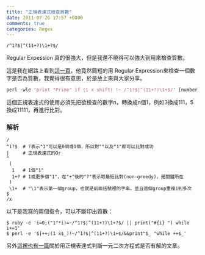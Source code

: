 ```yaml
---
title: "正規表達式檢查質數"
date: 2011-07-26 17:57 +0800
comments: true
categories: Regex
---
```


``` plain The regex that can check if a number is prime
/^1?$|^(11+?)\1+?$/
```

Regular Expession 真的很強大，但是我還不曉得可以強大到用來檢查質數。

這是我在網路上看到[這一頁][1]，他竟然簡短的用 Regular Expression來檢查一個數字是否為質數，我覺得很有意思，於是放上來與大家分享。

<!-- more -->

``` perl Using perl
perl -wle 'print "Prime" if (1 x shift) !~ /^1?$|^(11+?)\1+$/' [number]
```

這個正規表達式的使用必須先把欲檢查的數字n，轉換成n個1，例如3換成111，5換成11111，再進行比對。

### 解析

```
/
^1?$  # ?表示"1"可以是0個或1個，所以對""以及"1"都可以比對成功
|     # 正規表達式的Or
^
 (
  1   # 1個"1"
  1+? # 1或更多個"1"，在"+"後的"?"表示取最短比對(non-greedy)，是關鍵所在
 )
 \1+  # "\1"表示第一個group，也就是前面括號裡的字串，並且這個group重複1到多次
$
/x
```

以下是我寫的兩個指令，可以不斷印出質數：

```
$ ruby -e 'i=0;("1"*i)=~/^1?$|^(11+?)\1+?$/ || print("#{i} ") while i+=1'
$ perl -e '$|++;(1 x$_)!~/^1?$|^(11+?)\1+$/&&print"$_ "while ++$_'
```
另外[這裡也有一篇][2]關於用正規表達式判斷一元二次方程式是否有解的文章。


[1]: http://montreal.pm.org/tech/neil_kandalgaonkar.shtml
[2]: http://blog.stevenlevithan.com/archives/algebra-with-regexes